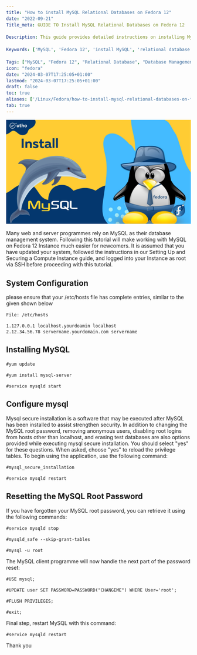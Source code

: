 ```yaml
---
title: "How to install MySQL Relational Databases on Fedora 12"
date: "2022-09-21"
Title_meta: GUIDE TO Install MySQL Relational Databases on Fedora 12

Description: This guide provides detailed instructions on installing MySQL relational databases on Fedora 12. Follow the steps to set up MySQL, a widely used open-source relational database management system, for efficient data storage and management on your Fedora 12 system.

Keywords: ['MySQL', 'Fedora 12', 'install MySQL', 'relational database', 'database management']

Tags: ["MySQL", "Fedora 12", "Relational Database", "Database Management"]
icon: "fedora"
date: "2024-03-07T17:25:05+01:00"
lastmod: "2024-03-07T17:25:05+01:00" 
draft: false
toc: true
aliases: ['/Linux/Fedora/how-to-install-mysql-relational-databases-on-fedora-12/']
tab: true
---
```


![](images/How-to-install-MySQL-Relational-Databases-on-Fedora-12_utho.jpg)

Many web and server programmes rely on MySQL as their database management system. Following this tutorial will make working with MySQL on Fedora 12 Instance much easier for newcomers. It is assumed that you have updated your system, followed the instructions in our Setting Up and Securing a Compute Instance guide, and logged into your Instance as root via SSH before proceeding with this tutorial.

## System Configuration

please ensure that your /etc/hosts file has complete entries, similar to the given shown below

```
File: /etc/hosts
```

```
1.127.0.0.1 localhost.yourdoamin localhost  
2.12.34.56.78 servername.yourdomain.com servername
```

## Installing MySQL

```
#yum update
```

```
#yum install mysql-server
```

```
#service mysqld start
```

## Configure mysql

Mysql secure installation is a software that may be executed after MySQL has been installed to assist strengthen security. In addition to changing the MySQL root password, removing anonymous users, disabling root logins from hosts other than localhost, and erasing test databases are also options provided while executing mysql secure installation. You should select "yes" for these questions. When asked, choose "yes" to reload the privilege tables. To begin using the application, use the following command:

```
#mysql_secure_installation
```

```
#service mysqld restart
```

## Resetting the MySQL Root Password

If you have forgotten your MySQL root password, you can retrieve it using the following commands:

```
#service mysqld stop
```

```
#mysqld_safe --skip-grant-tables
```

```
#mysql -u root
```

The MySQL client programme will now handle the next part of the password reset:

```
#USE mysql;
```

```
#UPDATE user SET PASSWORD=PASSWORD("CHANGEME") WHERE User='root';
```

```
#FLUSH PRIVILEGES;
```

```
#exit;
```

Final step, restart MySQL with this command:

```
#service mysqld restart
```

Thank you
